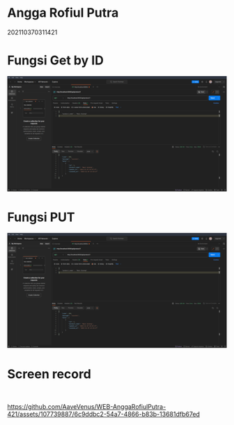 <h1>Angga Rofiul Putra</h1>
<p>202110370311421</p>
<h1>Fungsi Get by ID</h1>
<img src="getByID.png"/>
<h1>Fungsi PUT</h1>
<img src="getByID.png"/>
<h1>Screen record</h1>
<img scr="https://github.com/AaveVenus/WEB-AnggaRofiulPutra-421/assets/107739887/6c9ddbc2-54a7-4866-b83b-13681dfb67ed"/>


https://github.com/AaveVenus/WEB-AnggaRofiulPutra-421/assets/107739887/6c9ddbc2-54a7-4866-b83b-13681dfb67ed

